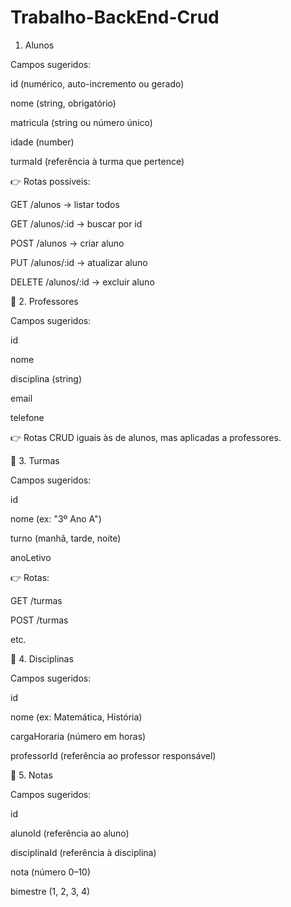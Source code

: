 # Trabalho-BackEnd-Crud

1. Alunos

Campos sugeridos:

id (numérico, auto-incremento ou gerado)

nome (string, obrigatório)

matricula (string ou número único)

idade (number)

turmaId (referência à turma que pertence)

👉 Rotas possíveis:

GET /alunos → listar todos

GET /alunos/:id → buscar por id

POST /alunos → criar aluno

PUT /alunos/:id → atualizar aluno

DELETE /alunos/:id → excluir aluno

🔹 2. Professores

Campos sugeridos:

id

nome

disciplina (string)

email

telefone

👉 Rotas CRUD iguais às de alunos, mas aplicadas a professores.

🔹 3. Turmas

Campos sugeridos:

id

nome (ex: "3º Ano A")

turno (manhã, tarde, noite)

anoLetivo

👉 Rotas:

GET /turmas

POST /turmas

etc.

🔹 4. Disciplinas

Campos sugeridos:

id

nome (ex: Matemática, História)

cargaHoraria (número em horas)

professorId (referência ao professor responsável)

🔹 5. Notas

Campos sugeridos:

id

alunoId (referência ao aluno)

disciplinaId (referência à disciplina)

nota (número 0–10)

bimestre (1, 2, 3, 4)